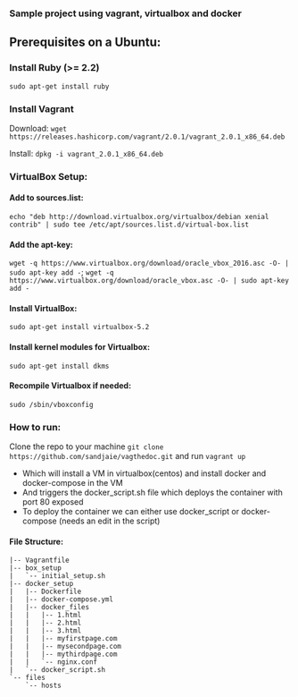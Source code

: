 ### Sample project using vagrant, virtualbox and docker
## Prerequisites on a Ubuntu: 

### Install Ruby (>= 2.2) 
`sudo apt-get install ruby`

### Install Vagrant

Download: 
`wget https://releases.hashicorp.com/vagrant/2.0.1/vagrant_2.0.1_x86_64.deb`

Install: 
`dpkg -i vagrant_2.0.1_x86_64.deb`

### VirtualBox Setup:
#### Add to sources.list: 
`echo "deb http://download.virtualbox.org/virtualbox/debian xenial contrib" | sudo tee /etc/apt/sources.list.d/virtual-box.list`

#### Add the apt-key:
`wget -q https://www.virtualbox.org/download/oracle_vbox_2016.asc -O- | sudo apt-key add -`;
`wget -q https://www.virtualbox.org/download/oracle_vbox.asc -O- | sudo apt-key add -`

#### Install VirtualBox: 
`sudo apt-get install virtualbox-5.2`
#### Install kernel modules for Virtualbox:
`sudo apt-get install dkms`
#### Recompile Virtualbox if needed:
`sudo /sbin/vboxconfig`

### How to run:
Clone the repo to your machine `git clone https://github.com/sandjaie/vagthedoc.git` and run `vagrant up`
 - Which will install a VM in virtualbox(centos) and install docker and docker-compose in the VM
 - And triggers the docker_script.sh file which deploys the container with port 80 exposed
 - To deploy the container we can either use docker_script or docker-compose (needs an edit in the script)


#### File Structure:
```||-- README.md
|-- Vagrantfile
|-- box_setup
|   `-- initial_setup.sh
|-- docker_setup
|   |-- Dockerfile
|   |-- docker-compose.yml
|   |-- docker_files
|   |   |-- 1.html
|   |   |-- 2.html
|   |   |-- 3.html
|   |   |-- myfirstpage.com
|   |   |-- mysecondpage.com
|   |   |-- mythirdpage.com
|   |   `-- nginx.conf
|   `-- docker_script.sh
`-- files
    `-- hosts

